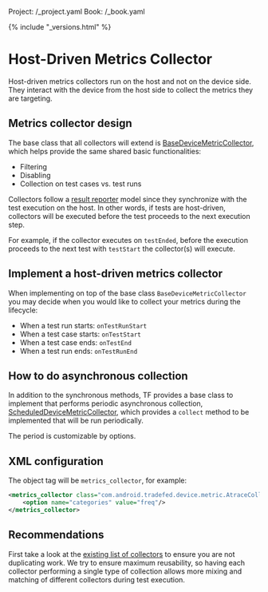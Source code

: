 Project: /_project.yaml
Book: /_book.yaml

{% include "_versions.html" %}

<!--
  Copyright 2019 The Android Open Source Project

  Licensed under the Apache License, Version 2.0 (the "License");
  you may not use this file except in compliance with the License.
  You may obtain a copy of the License at

      http://www.apache.org/licenses/LICENSE-2.0

  Unless required by applicable law or agreed to in writing, software
  distributed under the License is distributed on an "AS IS" BASIS,
  WITHOUT WARRANTIES OR CONDITIONS OF ANY KIND, either express or implied.
  See the License for the specific language governing permissions and
  limitations under the License.
-->

# Host-Driven Metrics Collector

Host-driven metrics collectors run on the host and not on the device side. They
interact with the device from the host side to collect the metrics they are
targeting.

## Metrics collector design

The base class that all collectors will extend is
[BaseDeviceMetricCollector](https://android.googlesource.com/platform/tools/tradefederation/+/refs/heads/master/src/com/android/tradefed/device/metric/BaseDeviceMetricCollector.java),
which helps provide the same shared basic functionalities:

*   Filtering
*   Disabling
*   Collection on test cases vs. test runs

Collectors follow a [result reporter](/devices/tech/test_infra/tradefed/architecture/result-reporter)
model since they synchronize with the test execution on the host. In other
words, if tests are host-driven, collectors will be executed before the test
proceeds to the next execution step.

For example, if the collector executes on `testEnded`, before the execution
proceeds to the next test with `testStart` the collector(s) will execute.

## Implement a host-driven metrics collector

When implementing on top of the base class `BaseDeviceMetricCollector` you
may decide when you would like to collect your metrics during the lifecycle:

*   When a test run starts: `onTestRunStart`
*   When a test case starts: `onTestStart`
*   When a test case ends: `onTestEnd`
*   When a test run ends: `onTestRunEnd`

## How to do asynchronous collection

In addition to the synchronous methods, TF provides a base class to implement
that performs periodic asynchronous collection,
[ScheduledDeviceMetricCollector](https://android.googlesource.com/platform/tools/tradefederation/+/refs/heads/master/test_framework/com/android/tradefed/device/metric/ScheduledDeviceMetricCollector.java),
which provides a `collect` method to be implemented that will be run
periodically.

The period is customizable by options.

## XML configuration

The object tag will be `metrics_collector`, for example:

```xml
<metrics_collector class="com.android.tradefed.device.metric.AtraceCollector">
    <option name="categories" value="freq"/>
</metrics_collector>
```

## Recommendations

First take a look at the [existing list of collectors](https://android.googlesource.com/platform/tools/tradefederation/+/refs/heads/master/test_framework/com/android/tradefed/device/metric)
to ensure you are not duplicating work. We try to ensure maximum reusability, so
having each collector performing a single type of collection allows more mixing
and matching of different collectors during test execution.
